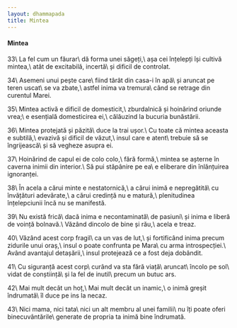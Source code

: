 ```yaml
---
layout: dhammapada
title: Mintea
---
```

#### Mintea

33\\
La fel cum un făurar\\
dă forma unei săgeți,\\
așa cei înțelepți își cultivă mintea,\\
atât de excitabilă, incertă\\
și dificil de controlat.

34\\
Asemeni unui pește care\\
fiind târât din casa-i în apă\\
și aruncat pe teren uscat\\
se va zbate,\\
astfel inima va tremura\\
când se retrage din curentul Marei.

35\\
Mintea activă e dificil de domesticit,\\
zburdalnică și hoinărind oriunde vrea;\\
e esențială domesticirea ei,\\
călăuzind la bucuria bunăstării.

36\\
Mintea protejată și păzită\\
duce la trai ușor.\\
Cu toate că mintea aceasta e subtilă,\\
evazivă și dificil de văzut,\\
insul care e atent\\
trebuie să se îngrijească\\
și să vegheze asupra ei.

37\\
Hoinărind de capul ei de colo colo,\\
fără formă,\\
mintea se așterne în caverna inimii din interior.\\
Să pui stăpânire pe ea\\
e eliberare din înlănțuirea ignoranței.

38\\
În acela a cărui minte e nestatornică,\\
a cărui inimă e nepregătită\\
cu învățături adevărate,\\
a cărui credință nu e matură,\\
plenitudinea înțelepciunii încă nu se manifestă.

39\\
Nu există frică\\
dacă inima e necontaminată\\
de pasiuni\\
și inima e liberă de voință bolnavă.\\
Văzând dincolo de bine și rău,\\
acela e treaz.

40\\
Văzând acest corp fragil\\
ca un vas de lut,\\
și fortificând inima precum zidurile unui oraș,\\
insul o poate confrunta pe Mara\\
cu arma introspecției.\\
Având avantajul detașării,\\
insul protejează ce a fost deja dobândit.

41\\
Cu siguranță acest corp\\
curând va sta fără viață\\
aruncat\\
încolo pe sol\\
vidat de conștiință\\
și la fel de inutil\\
precum un butuc ars.

42\\
Mai mult decât un hoț,\\
Mai mult decât un inamic,\\
o inimă greșit îndrumată\\
îl duce pe ins la necaz.

43\\
Nici mama, nici tata\\
nici un alt membru al unei familii\\
nu îți poate oferi binecuvântările\\
generate de propria ta inimă bine îndrumată.

